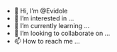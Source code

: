 - 👋 Hi, I’m @Evidole
- 👀 I’m interested in ...
- 🌱 I’m currently learning ...
- 💞️ I’m looking to collaborate on ...
- 📫 How to reach me ...

<!---
Evidole/Evidole is a ✨ special ✨ repository because its `README.md` (this file) appears on your GitHub profile.
You can click the Preview link to take a look at your changes.
--->
